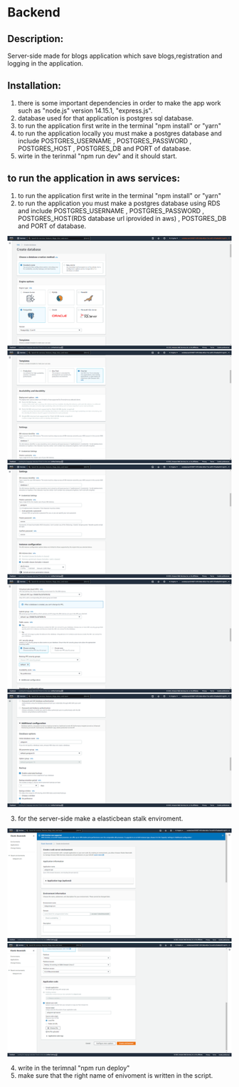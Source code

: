 # Backend 

## Description:
Server-side made for blogs application which save blogs,registration and logging in the application.

## Installation:
1. there is some important dependencies in order to make the app work such as "node.js" version 14.15.1, "express.js".
2. database used for that application is postgres sql database.
3. to run the application first write in the terminal "npm install" or "yarn"
4. to run the application locally you must make a postgres database and include POSTGRES_USERNAME , POSTGRES_PASSWORD , POSTGRES_HOST , POSTGRES_DB and PORT of database.
5. wirte in the terinmal "npm run dev" and it should start.

## to run the application in aws services:
1. to run the application first write in the terminal "npm install" or "yarn"
2. to run the application  you must make a postgres database using RDS and include POSTGRES_USERNAME , POSTGRES_PASSWORD , POSTGRES_HOST(RDS database url iprovided in aws) , POSTGRES_DB and PORT of database.
<img src="/screenshots/rds/1.PNG">
<img src="../screenshots/dbs/2.png">
<img src="../screenshots/dbs/3.png">
<img src="../screenshots/dbs/4.png">
<img src="../screenshots/dbs/5.png">

3. for the server-side make a elasticbean stalk enviroment.
<img src="../screenshots/elastic beanstalk/1.png">
<img src="../screenshots/elastic beanstalk/2.png">

4. write in the terimnal "npm run deploy"
5. make sure that the right name of enivoment is written in the script.

